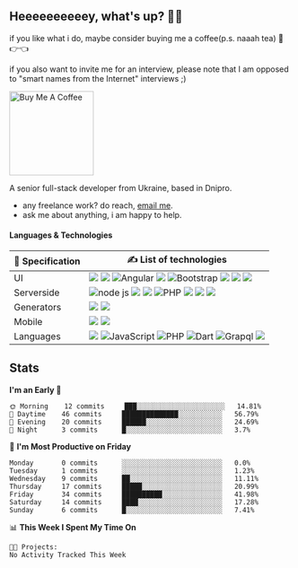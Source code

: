 ## Heeeeeeeeeey, what's up? 👋🏼

if you like what i do, maybe consider buying me a coffee(p.s. naaah tea) 🥺👉👈

if you also want to invite me for an interview, please note that I am opposed to "smart names from the Internet" interviews ;)

<a href="https://www.buymeacoffee.com/leroywagner" target="_blank"><img src="https://cdn.buymeacoffee.com/buttons/v2/default-blue.png" alt="Buy Me A Coffee" width="150" ></a>

A senior full-stack developer from Ukraine, based in Dnipro.

- any freelance work? do reach, [email me](mailto:leroy.wagner20@gmail.com).
- ask me about anything, i am happy to help.

#### Languages & Technologies

<table data-sourcepos="16:3-22:145">
  <thead>
    <tr data-sourcepos="16:3-16:97">
      <th data-sourcepos="16:4-16:24">
        <g-emoji class="g-emoji" alias="seedling" fallback-src="https://github.githubassets.com/images/icons/emoji/unicode/1f331.png">🌱</g-emoji> Specification
      </th>
      <th data-sourcepos="16:26-16:96">
        <g-emoji class="g-emoji" alias="writing_hand" fallback-src="https://github.githubassets.com/images/icons/emoji/unicode/270d.png">✍</g-emoji> List of technologies
      </th>
    </tr>
  </thead>
  <tbody>
    <tr data-sourcepos="18:3-18:128">
      <td data-sourcepos="18:4-18:22">UI</td>
      <td data-sourcepos="18:24-18:127">
        <img src="https://img.shields.io/badge/React.js-007ACC?style=for-the-badge&logo=react&logoColor=white" />
        <img src="https://img.shields.io/badge/Vue.js-339933?style=for-the-badge&logo=Vue.js&logoColor=white" />
        <img src="https://img.shields.io/badge/Angular-DD0031?style=for-the-badge&logo=Angular&logoColor=white" alt="Angular"/>
        <img src="https://img.shields.io/badge/Tailwind-4E9BCD?style=for-the-badge&logo=TailwindCSS&logoColor=white" />
        <img src="https://img.shields.io/badge/Bootstrap-7952B3?style=for-the-badge&logo=Bootstrap&logoColor=white" alt="Bootstrap"/>
        <img src="https://img.shields.io/badge/SASS-b48a91?style=for-the-badge&logo=SASS&logoColor=white" />
        <img src="https://img.shields.io/badge/LESS-27338e?style=for-the-badge&logo=less&logoColor=white" />
        <img src="https://img.shields.io/badge/Stylus-161B22?style=for-the-badge&logo=stylus&logoColor=white" />
      </td>
    </tr>
    <tr data-sourcepos="19:3-19:100">
      <td data-sourcepos="19:4-19:22">Serverside</td>
      <td data-sourcepos="19:24-19:99">
        <img src="https://img.shields.io/badge/Node.js-339933?style=for-the-badge&logo=nodedotjs&logoColor=white" alt="node js"/>
        <img src="https://img.shields.io/badge/Django-003E2B?style=for-the-badge&logo=django&logoColor=white" />
        <img src="https://img.shields.io/badge/Flask-292D35?style=for-the-badge&logo=flask&logoColor=white" />
        <img src="https://img.shields.io/badge/PHP-777BB4?style=for-the-badge&logo=PHP&logoColor=white" alt="PHP"/>
        <img src="https://img.shields.io/badge/Laravel-F43930?style=for-the-badge&logo=laravel&logoColor=white" />
        <img src="https://img.shields.io/badge/Express.js-161B22?style=for-the-badge&logo=express&logoColor=white" />
        <img src="https://img.shields.io/badge/Ness.js-007ACC?style=for-the-badge&logo=react&logoColor=white" />
      </td>
    </tr>
    <tr data-sourcepos="20:3-20:95">
      <td data-sourcepos="20:4-20:22">Generators</td>
      <td data-sourcepos="20:24-20:94">
        <img src="https://img.shields.io/badge/Next.js-161B22?style=for-the-badge&logo=next.js&logoColor=white" />
        <img src="https://img.shields.io/badge/Nuxt.js-161B22?style=for-the-badge&logo=nuxt.js&logoColor=white" />
      </td>
    </tr>
    <tr data-sourcepos="21:3-21:95">
      <td data-sourcepos="21:4-21:22">Mobile</td>
      <td data-sourcepos="21:24-21:94">
        <img src="https://img.shields.io/badge/Flutter-1ABEFD?style=for-the-badge&logo=flutter&logoColor=white" />
        <img src="https://img.shields.io/badge/React Native-007ACC?style=for-the-badge&logo=react&logoColor=white" />
      </td>
    </tr>
    <tr data-sourcepos="22:3-22:145">
      <td data-sourcepos="22:4-22:22">Languages</td>
      <td data-sourcepos="22:24-22:144">
        <img src="https://img.shields.io/badge/Typescript-007ACC?style=for-the-badge&logo=typescript&logoColor=white" />
        <img src="https://img.shields.io/badge/JavaScript-F7DF1E?style=for-the-badge&logo=JavaScript&logoColor=black" alt="JavaScript"/>
        <img src="https://img.shields.io/badge/PHP-777BB4?style=for-the-badge&logo=PHP&logoColor=white" alt="PHP"/>
        <img src="https://img.shields.io/badge/Dart-01589D?style=for-the-badge&logo=dart&logoColor=white" alt="Dart"/>
        <img src="https://img.shields.io/badge/GraphQL-E631AC?style=for-the-badge&logo=graphql&logoColor=white" alt="Grapql"/>
        <img src="https://img.shields.io/badge/Python-3876A7?style=for-the-badge&logo=python&logoColor=white" />
      </td>
    </tr>
  </tbody>
</table>

## Stats
<!--START_SECTION:waka-->
**I'm an Early 🐤** 

```text
🌞 Morning    12 commits     ███░░░░░░░░░░░░░░░░░░░░░░   14.81% 
🌆 Daytime    46 commits     ██████████████░░░░░░░░░░░   56.79% 
🌃 Evening    20 commits     ██████░░░░░░░░░░░░░░░░░░░   24.69% 
🌙 Night      3 commits      █░░░░░░░░░░░░░░░░░░░░░░░░   3.7%

```
📅 **I'm Most Productive on Friday** 

```text
Monday       0 commits      ░░░░░░░░░░░░░░░░░░░░░░░░░   0.0% 
Tuesday      1 commits      ░░░░░░░░░░░░░░░░░░░░░░░░░   1.23% 
Wednesday    9 commits      ██░░░░░░░░░░░░░░░░░░░░░░░   11.11% 
Thursday     17 commits     █████░░░░░░░░░░░░░░░░░░░░   20.99% 
Friday       34 commits     ██████████░░░░░░░░░░░░░░░   41.98% 
Saturday     14 commits     ████░░░░░░░░░░░░░░░░░░░░░   17.28% 
Sunday       6 commits      █░░░░░░░░░░░░░░░░░░░░░░░░   7.41%

```


📊 **This Week I Spent My Time On** 

```text
🐱‍💻 Projects: 
No Activity Tracked This Week

```


<!--END_SECTION:waka-->




<!-- **💡 Awesome projects** 

[![Readme Card](https://github-readme-stats.vercel.app/api/pin/?username=leroywagner&repo=articlegenerator)](https://github.com/leroywagner/articlegenerator) -->
